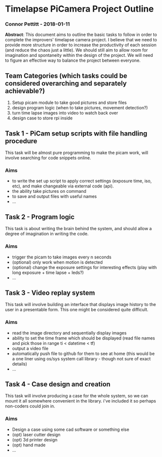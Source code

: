 # Timelapse PiCamera Project Outline
### Connor Pettitt - 2018-01-11
**Abstract**: This document aims to outline the basic tasks to follow in order to complete the improvers' timelapse camera project. I believe that we need to provide more structure in order to increase the productivity of each session (and reduce the chaos just a little). We should still aim to allow room for imagination and spontaneity within the design of the project. We will need to figure an effective way to balance the project between everyone.

## Team Categories (which tasks could be considered overarching and separately achievable?)

1. Setup picam module to take good pictures and store files
2. design program logic (when to take pictures, movement detection?)
3. turn time lapse images into video to watch back over
4. design case to store rpi inside

## Task 1 - PiCam setup scripts with file handling procedure
This task will be almost pure programming to make the picam work, will involve searching for code snippets online. 
### Aims
- to write the set up script to apply correct settings (exposure time, iso, etc), and make changeable via external code (api). 
- the ability take pictures on command 
- to save and output files with useful names
- ...

## Task 2 - Program logic 
This task is about writing the brain behind the system, and should allow a degree of imagination in writing the code. 
### Aims
- trigger the picam to take images every n seconds
- (optional) only work when motion is detected
- (optional) change the exposure settings for interesting effects (play with long exposure + time lapse + leds?)
- ...

## Task 3 - Video replay system
This task will involve building an interface that displays image history to the user in a presentable form. This one might be considered quite difficult.
### Aims
- read the image directory and sequentially display images
- ability to set the time frame which should be displayed (read file names and pick those in range ti < datetime < tf)
- output a video file
- automatically push file to github for them to see at home (this would be a one liner using os/sys system call library - though not sure of exact details)
- ...

## Task 4 - Case design and creation
This task will involve producing a case for the whole system, so we can mount it all somewhere convenient in the library. i've included it so perhaps non-coders could join in. 
### Aims
- Design a case using some cad software or something else
- (opt) laser cutter design
- (opt) 3d printer design
- (opt) hand made
- ...
